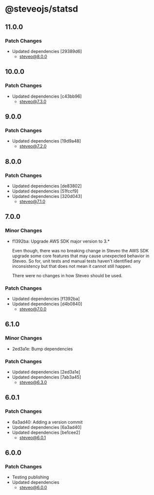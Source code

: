# @steveojs/statsd

## 11.0.0

### Patch Changes

- Updated dependencies [29389d6]
  - steveo@8.0.0

## 10.0.0

### Patch Changes

- Updated dependencies [c43bb96]
  - steveo@7.3.0

## 9.0.0

### Patch Changes

- Updated dependencies [19d9a48]
  - steveo@7.2.0

## 8.0.0

### Patch Changes

- Updated dependencies [de83802]
- Updated dependencies [51fccf9]
- Updated dependencies [320d043]
  - steveo@7.1.0

## 7.0.0

### Minor Changes

- f1392ba: Upgrade AWS SDK major version to 3.\*

  Even though, there was no breaking change in Steveo the AWS SDK upgrade some core features that may cause unexpected
  behavior in Steveo. So for, unit tests and manual tests haven't identified any inconsistency but that does not mean it
  cannot still happen.

  There were no changes in how Steveo should be used.

### Patch Changes

- Updated dependencies [f1392ba]
- Updated dependencies [d4b0840]
  - steveo@7.0.0

## 6.1.0

### Minor Changes

- 2ed3a1e: Bump dependencies

### Patch Changes

- Updated dependencies [2ed3a1e]
- Updated dependencies [7ab3a45]
  - steveo@6.3.0

## 6.0.1

### Patch Changes

- 6a3ad40: Adding a version commit
- Updated dependencies [6a3ad40]
- Updated dependencies [be1cee2]
  - steveo@6.0.1

## 6.0.0

### Patch Changes

- Testing publishing
- Updated dependencies
  - steveo@6.0.0
